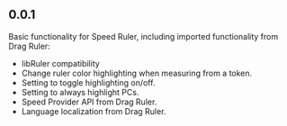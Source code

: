 ## 0.0.1
Basic functionality for Speed Ruler, including imported functionality from Drag Ruler:
- libRuler compatibility
- Change ruler color highlighting when measuring from a token.
- Setting to toggle highlighting on/off.
- Setting to always highlight PCs.
- Speed Provider API from Drag Ruler.
- Language localization from Drag Ruler. 